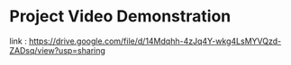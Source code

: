 # Project Video Demonstration
link : https://drive.google.com/file/d/14Mdqhh-4zJq4Y-wkg4LsMYVQzd-ZADsq/view?usp=sharing
